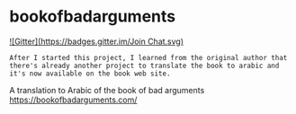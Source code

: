 bookofbadarguments
==================
[![Gitter](https://badges.gitter.im/Join Chat.svg)](https://gitter.im/nashamri/bookofbadarguments?utm_source=badge&utm_medium=badge&utm_campaign=pr-badge&utm_content=badge)

`After I started this project, I learned from the original author that there's already another project to translate the book to arabic and it's now available on the book web site.`

A translation to Arabic of the book of bad arguments
https://bookofbadarguments.com/
